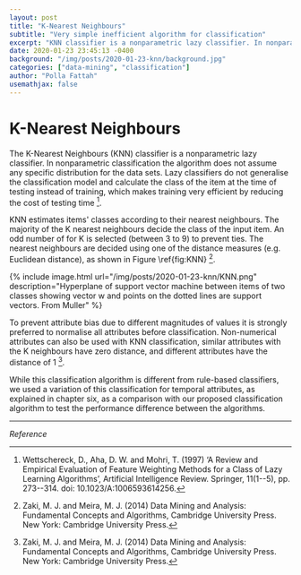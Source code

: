 ```yaml
---
layout: post
title: "K-Nearest Neighbours"
subtitle: "Very simple inefficient algorithm for classification"
excerpt: "KNN classifier is a nonparametric lazy classifier. In nonparametric classification the algorithm does not assume any specific distribution for the data sets."
date: 2020-01-23 23:45:13 -0400
background: "/img/posts/2020-01-23-knn/background.jpg"
categories: ["data-mining", "classification"]
author: "Polla Fattah"
usemathjax: false
---
```


# K-Nearest Neighbours

The K-Nearest Neighbours (KNN) classifier is a nonparametric lazy classifier. In nonparametric classification the algorithm does not assume any specific distribution for the data sets. Lazy classifiers do not generalise the classification model and calculate the class of the item at the time of testing instead of training, which makes training very efficient by reducing the cost of testing time [^18].

KNN estimates items' classes according to their nearest neighbours. The majority of the K nearest neighbours decide the class of the input item. An odd number of for K is selected (between 3 to 9) to prevent ties. The nearest neighbours are decided using one of the distance measures (e.g. Euclidean distance), as shown in Figure \ref{fig:KNN} [^2].

{% include image.html url="/img/posts/2020-01-23-knn/KNN.png" description="Hyperplane of support vector machine between items of two classes showing vector w and points on the dotted lines are support vectors. From Muller" %}

To prevent attribute bias due to different magnitudes of values it is strongly preferred to normalise all attributes before classification. Non-numerical attributes can also be used with KNN classification, similar attributes with the K neighbours have zero distance, and different attributes have the distance of 1 [^2].

While this classification algorithm is different from rule-based classifiers, we used a variation of this classification for temporal attributes, as explained in chapter six, as a comparison with our proposed classification algorithm to test the performance difference between the algorithms.

---
_Reference_

[^2]: Zaki, M. J. and Meira, M. J. (2014) Data Mining and Analysis: Fundamental Concepts and Algorithms, Cambridge University Press. New York: Cambridge University Press.
[^18]: Wettschereck, D., Aha, D. W. and Mohri, T. (1997) ‘A Review and Empirical Evaluation of Feature Weighting Methods for a Class of Lazy Learning Algorithms’, Artificial Intelligence Review. Springer, 11(1--5), pp. 273--314. doi: 10.1023/A:1006593614256.